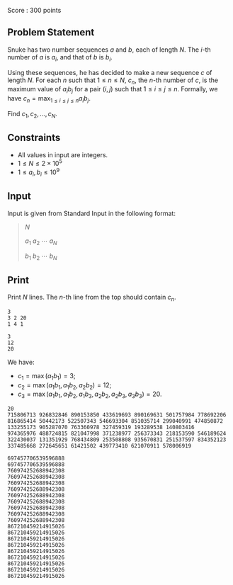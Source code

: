 Score : $300$ points

## Problem Statement

Snuke has two number sequences $a$ and $b$, each of length $N$.
The $i$-th number of $a$ is $a_i$, and that of $b$ is $b_i$.

Using these sequences, he has decided to make a new sequence $c$ of length $N$.
For each $n$ such that $1 \leq n \leq N$, $c_n$, the $n$-th number of $c$, is the maximum value of $a_i b_j$ for a pair $(i,j)$ such that $1 \leq i \leq j \leq n$. Formally, we have $c_n = \max_{1 \leq i \leq j \leq n} a_{i}b_{j}$.

Find $c_1, c_2, \ldots, c_{N}$.

## Constraints

- All values in input are integers.
- $1 \leq N \leq 2 \times 10^{5}$
- $1 \leq a_i, b_i \leq 10^9$

## Input

Input is given from Standard Input in the following format:

> $N$
> 
> $a_{1}$ $a_{2}$ $\cdots$ $a_{N}$
> 
> $b_{1}$ $b_{2}$ $\cdots$ $b_{N}$

## Print

Print $N$ lines. The $n$-th line from the top should contain $c_{n}$.

```input1
3
3 2 20
1 4 1
```

```output1
3
12
20
```

We have:

- $c_{1} = \max(a_{1}b_{1}) = 3$;
- $c_{2} = \max(a_{1}b_{1}, a_{1}b_{2},a_{2}b_{2}) = 12$;
- $c_{3} = \max(a_{1}b_{1}, a_{1}b_{2}, a_{1}b_{3}, a_{2}b_{2},a_{2}b_{3},a_{3}b_{3}) = 20$.

```input2
20
715806713 926832846 890153850 433619693 890169631 501757984 778692206 816865414 50442173 522507343 546693304 851035714 299040991 474850872 133255173 905287070 763360978 327459319 193289538 140803416
974365976 488724815 821047998 371238977 256373343 218153590 546189624 322430037 131351929 768434809 253508808 935670831 251537597 834352123 337485668 272645651 61421502 439773410 621070911 578006919
```

```output2
697457706539596888
697457706539596888
760974252688942308
760974252688942308
760974252688942308
760974252688942308
760974252688942308
760974252688942308
760974252688942308
760974252688942308
760974252688942308
867210459214915026
867210459214915026
867210459214915026
867210459214915026
867210459214915026
867210459214915026
867210459214915026
867210459214915026
867210459214915026
```